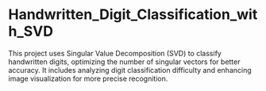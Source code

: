 # Handwritten_Digit_Classification_with_SVD
This project uses Singular Value Decomposition (SVD) to classify handwritten digits, optimizing the number of singular vectors for better accuracy. It includes analyzing digit classification difficulty and enhancing image visualization for more precise recognition.
